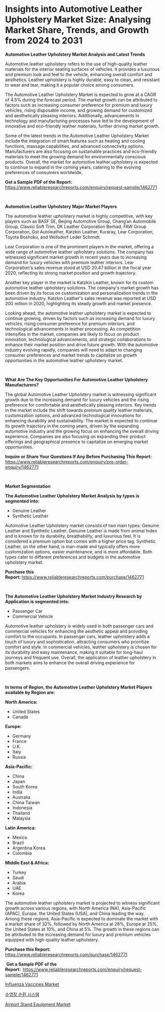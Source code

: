 <p><h1>Insights into Automotive Leather Upholstery Market Size: Analysing Market Share, Trends, and Growth from 2024 to 2031</h1></p><p><strong>Automotive Leather Upholstery Market Analysis and Latest Trends</strong></p>
<p><p>Automotive leather upholstery refers to the use of high-quality leather materials for the interior seating surfaces of vehicles. It provides a luxurious and premium look and feel to the vehicle, enhancing overall comfort and aesthetics. Leather upholstery is highly durable, easy to clean, and resistant to wear and tear, making it a popular choice among consumers.</p><p>The Automotive Leather Upholstery Market is expected to grow at a CAGR of 4.5% during the forecast period. The market growth can be attributed to factors such as increasing consumer preference for premium and luxury vehicles, rising disposable income, and growing demand for customized and aesthetically pleasing interiors. Additionally, advancements in technology and manufacturing processes have led to the development of innovative and eco-friendly leather materials, further driving market growth.</p><p>Some of the latest trends in the Automotive Leather Upholstery Market include the integration of smart features such as heating and cooling functions, massage capabilities, and advanced connectivity options. Manufacturers are also focusing on sustainable practices and eco-friendly materials to meet the growing demand for environmentally conscious products. Overall, the market for automotive leather upholstery is expected to continue to expand in the coming years, catering to the evolving preferences of consumers worldwide.</p></p>
<p><strong>Get a Sample PDF of the Report:&nbsp;</strong> <a href="https://www.reliableresearchreports.com/enquiry/request-sample/1462771">https://www.reliableresearchreports.com/enquiry/request-sample/1462771</a></p>
<p>&nbsp;</p>
<p><strong>Automotive Leather Upholstery Major Market Players</strong></p>
<p><p>The automotive leather upholstery market is highly competitive, with key players such as BASF SE, Beijing Automotive Group, Chang’an Automobile Group, Classic Soft Trim, DK Leather Corporation Berhad, FAW Group Corporation, Gst Autoleather, Katzkin Leather, Kuraray, Lear Corporation, Toyota Boshoku, and Wollsdorf Leder Schmidt. </p><p>Lear Corporation is one of the prominent players in the market, offering a wide range of automotive leather upholstery solutions. The company has witnessed significant market growth in recent years due to increasing demand for luxury vehicles with premium leather interiors. Lear Corporation's sales revenue stood at USD 20.47 billion in the fiscal year 2020, reflecting its strong market position and growth trajectory.</p><p>Another key player in the market is Katzkin Leather, known for its custom automotive leather upholstery solutions. The company's market growth has been driven by its focus on customization and personalization trends in the automotive industry. Katzkin Leather's sales revenue was reported at USD 200 million in 2020, highlighting its steady growth and market presence.</p><p>Looking ahead, the automotive leather upholstery market is expected to continue growing, driven by factors such as increasing demand for luxury vehicles, rising consumer preference for premium interiors, and technological advancements in leather processing. As competition intensifies in the market, companies are likely to focus on product innovation, technological advancements, and strategic collaborations to enhance their market position and drive future growth. With the automotive industry evolving rapidly, companies will need to adapt to changing consumer preferences and market trends to capitalize on growth opportunities in the automotive leather upholstery market.</p></p>
<p>&nbsp;</p>
<p><strong>What Are The Key Opportunities For Automotive Leather Upholstery Manufacturers?</strong></p>
<p><p>The global Automotive Leather Upholstery market is witnessing significant growth due to the increasing demand for luxury vehicles and the rising preference for comfortable and aesthetically pleasing interiors. Key trends in the market include the shift towards premium quality leather materials, customization options, and advanced technological innovations for enhancing durability and sustainability. The market is expected to continue its growth trajectory in the coming years, driven by the expanding automotive industry and the growing focus on enhancing the overall driving experience. Companies are also focusing on expanding their product offerings and geographical presence to capitalize on emerging market opportunities.</p></p>
<p><strong>Inquire or Share Your Questions If Any Before Purchasing This Report:</strong> <a href="https://www.reliableresearchreports.com/enquiry/pre-order-enquiry/1462771">https://www.reliableresearchreports.com/enquiry/pre-order-enquiry/1462771</a></p>
<p>&nbsp;</p>
<p><strong>Market Segmentation</strong></p>
<p><strong>The Automotive Leather Upholstery Market Analysis by types is segmented into:</strong></p>
<p><ul><li>Genuine Leather</li><li>Synthetic Leather</li></ul></p>
<p><p>Automotive Leather Upholstery market consists of two main types: Genuine Leather and Synthetic Leather. Genuine Leather is made from animal hides and is known for its durability, breathability, and luxurious feel. It is considered a premium option but comes with a higher price tag. Synthetic Leather, on the other hand, is man-made and typically offers more customization options, easier maintenance, and is more affordable. Both types cater to different preferences and budgets in the automotive upholstery market.</p></p>
<p><strong>Purchase this Report:&nbsp;</strong><a href="https://www.reliableresearchreports.com/purchase/1462771">https://www.reliableresearchreports.com/purchase/1462771</a></p>
<p>&nbsp;</p>
<p><strong>The Automotive Leather Upholstery Market Industry Research by Application is segmented into:</strong></p>
<p><ul><li>Passenger Car</li><li>Commercial Vehicle</li></ul></p>
<p><p>Automotive leather upholstery is widely used in both passenger cars and commercial vehicles for enhancing the aesthetic appeal and providing comfort to the occupants. In passenger cars, leather upholstery adds a touch of luxury and sophistication, attracting consumers who prioritize comfort and style. In commercial vehicles, leather upholstery is chosen for its durability and easy maintenance, making it suitable for long-haul journeys and frequent use. Overall, the application of leather upholstery in both markets aims to enhance the overall driving experience for passengers.</p></p>
<p>&nbsp;</p>
<p><strong>In terms of Region, the Automotive Leather Upholstery Market Players available by Region are:</strong></p>
<p>
    <p> <strong> North America: </strong>
        <ul>
            <li>United States</li>
            <li>Canada</li>
        </ul>
        </p> 
    <p> <strong> Europe: </strong>
        <ul>
            <li>Germany</li>
            <li>France</li>
            <li>U.K.</li>
            <li>Italy</li>
            <li>Russia</li>
        </ul>
        </p> 
    <p> <strong> Asia-Pacific: </strong>
        <ul>
            <li>China</li>
            <li>Japan</li>
            <li>South Korea</li>
            <li>India</li>
            <li>Australia</li>
            <li>China Taiwan</li>
            <li>Indonesia</li>
            <li>Thailand</li>
            <li>Malaysia</li>
        </ul>
        </p> 
    <p> <strong> Latin America: </strong>
        <ul>
            <li>Mexico</li>
            <li>Brazil</li>
            <li>Argentina Korea</li>
            <li>Colombia</li>
        </ul>
        </p> 
    <p> <strong> Middle East & Africa: </strong>
        <ul>
            <li>Turkey</li>
            <li>Saudi</li>
            <li>Arabia</li>
            <li>UAE</li>
            <li>Korea</li>
        </ul>
    </p>
    </p>
<p><p>The automotive leather upholstery market is projected to witness significant growth across various regions, with North America (NA), Asia-Pacific (APAC), Europe, the United States (USA), and China leading the way. Among these regions, Asia-Pacific is expected to dominate the market with a market share of 32%, followed by North America at 28%, Europe at 25%, the United States at 10%, and China at 5%. The growth in these regions can be attributed to the increasing demand for luxury and premium vehicles equipped with high-quality leather upholstery.</p></p>
<p><strong>Purchase this Report: </strong><a href="https://www.reliableresearchreports.com/purchase/1462771">https://www.reliableresearchreports.com/purchase/1462771</a></p>
<p>&nbsp;<strong>Get a Sample PDF of the Report:&nbsp;&nbsp;</strong><a href="https://www.reliableresearchreports.com/enquiry/request-sample/1462771">https://www.reliableresearchreports.com/enquiry/request-sample/1462771</a></p>
<p><strong></strong></p>
<p><p><a href="https://view.publitas.com/reportprime-1/influenza-vaccines-market-research-report-provides-critical-insights-that-can-help-shape-business-development-and-investment-strategies/">Influenza Vaccines Market</a></p><p><a href="https://medium.com/@anamurno/%EC%88%98%EC%98%81%EC%9E%A5-%EC%88%9C%ED%99%98-%EC%8B%9C%EC%8A%A4%ED%85%9C-%EC%8B%9C%EC%9E%A5-%EC%A1%B0%EC%82%AC-%EB%B3%B4%EA%B3%A0%EC%84%9C-%EA%B7%B8-%EC%97%AD%EC%82%AC-%EB%B0%8F-%EC%98%88%EC%B8%A1-2024%EC%97%90%EC%84%9C-2031%EA%B9%8C%EC%A7%80-61f1ede3de38">수영장 순환 시스템</a></p><p><a href="https://view.publitas.com/reportprime-1/airport-stand-equipment-market-insights-market-players-and-forecast-till-2030/">Airport Stand Equipment Market</a></p></p>